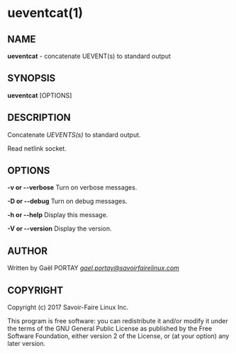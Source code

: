 # ueventcat(1)

## NAME

**ueventcat** - concatenate UEVENT(s) to standard output

## SYNOPSIS

**ueventcat** [OPTIONS]

## DESCRIPTION

Concatenate *UEVENTS(s)* to standard output.

Read netlink socket.

## OPTIONS

**-v or --verbose**
	Turn on verbose messages.

**-D or --debug**
	Turn on debug messages.

**-h or --help**
	Display this message.

**-V or --version**
	Display the version.

## AUTHOR

Written by Gaël PORTAY *gael.portay@savoirfairelinux.com*

## COPYRIGHT

Copyright (c) 2017 Savoir-Faire Linux Inc.

This program is free software: you can redistribute it and/or modify it under
the terms of the GNU General Public License as published by the Free Software
Foundation, either version 2 of the License, or (at your option) any later
version.
